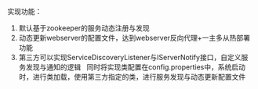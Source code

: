实现功能：
1. 默认基于zookeeper的服务动态注册与发现
2. 动态更新webserver的配置文件，达到webserver反向代理+一主多从热部署功能
3. 第三方可以实现ServiceDiscoveryListener与IServerNotify接口，自定义服务发现与通知的逻辑
   同时将实现类配置在config.properties中，系统启动时，进行类加载，使用第三方指定的类，进行服务发现与动态更新配置文件
